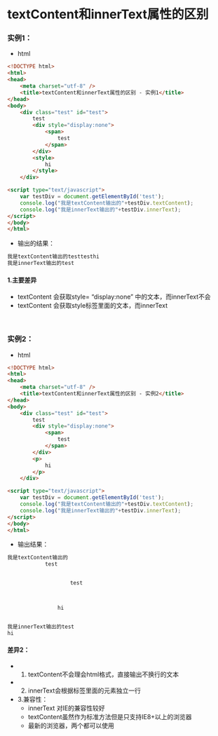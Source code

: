 # textContent和innerText属性的区别   

### 实例1：   
- html   

```html
<!DOCTYPE html>
<html>
<head>
    <meta charset="utf-8" />
    <title>textContent和innerText属性的区别 - 实例1</title>
</head>
<body>
    <div class="test" id="test">
        test
        <div style="display:none">
            <span>
                test
            </span>
        </div>
        <style>
            hi
        </style>
    </div>

<script type="text/javascript">
    var testDiv = document.getElementById('test');
    console.log("我是textContent输出的"+testDiv.textContent);
    console.log("我是innerText输出的"+testDiv.innerText);
</script>
</body>
</html>
```

- 输出的结果：   

```html
我是textContent输出的testtesthi
我是innerText输出的test
```

#### 1.主要差异     
- textContent 会获取style= “display:none” 中的文本，而innerText不会    
- textContent 会获取style标签里面的文本，而innerText     

<br />

### 实例2：   
- html      

```html
<!DOCTYPE html>
<html>
<head>
    <meta charset="utf-8" />
    <title>textContent和innerText属性的区别 - 实例2</title>
</head>
<body>
    <div class="test" id="test">
        test
        <div style="display:none">
            <span>
                test
            </span>
        </div>
        <p>
            hi
        </p>
    </div>

<script type="text/javascript">
    var testDiv = document.getElementById('test');
    console.log("我是textContent输出的"+testDiv.textContent);
    console.log("我是innerText输出的"+testDiv.innerText);
</script>
</body>
</html>
```

- 输出结果：        

```html
我是textContent输出的
            test


                    test



                hi


我是innerText输出的test
hi
```

#### 差异2：     
- 1. textContent不会理会html格式，直接输出不换行的文本     
- 2. innerText会根据标签里面的元素独立一行    
- 3.兼容性：     
    + innerText 对IE的兼容性较好     
    + textContent虽然作为标准方法但是只支持IE8+以上的浏览器     
    + 最新的浏览器，两个都可以使用    



    